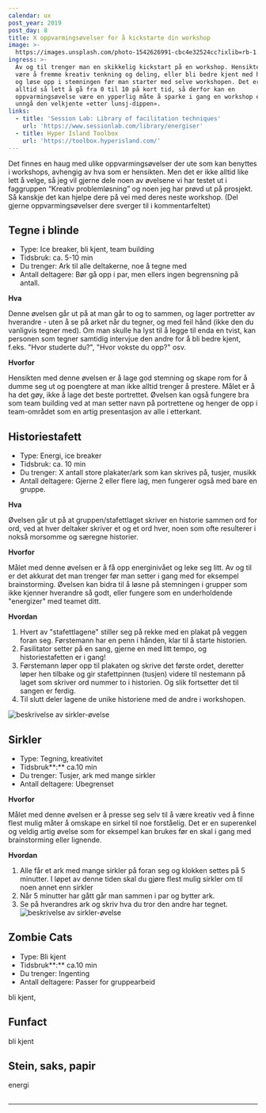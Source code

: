 ```yaml
---
calendar: ux
post_year: 2019
post_day: 8
title: X oppvarmingsøvelser for å kickstarte din workshop
image: >-
  https://images.unsplash.com/photo-1542626991-cbc4e32524cc?ixlib=rb-1.2.1&ixid=eyJhcHBfaWQiOjEyMDd9&auto=format&fit=crop&w=1949&q=80
ingress: >-
  Av og til trenger man en skikkelig kickstart på en workshop. Hensikten kan
  være å fremme kreativ tenkning og deling, eller bli bedre kjent med hverandre
  og løse opp i stemningen før man starter med selve workshopen. Det er ikke
  alltid så lett å gå fra 0 til 10 på kort tid, så derfor kan en
  oppvarmingsøvelse være en ypperlig måte å sparke i gang en workshop eller
  unngå den velkjente «etter lunsj-dippen».
links:
  - title: 'Session Lab: Library of facilitation techniques'
    url: 'https://www.sessionlab.com/library/energiser'
  - title: Hyper Island Toolbox
    url: 'https://toolbox.hyperisland.com/'
---
```

Det finnes en haug med ulike oppvarmingsøvelser der ute som kan benyttes i workshops, avhengig av hva som er hensikten. Men det er ikke alltid like lett å velge, så jeg vil gjerne dele noen av øvelsene vi har testet ut i faggruppen “Kreativ problemløsning” og noen jeg har prøvd ut på prosjekt. Så kanskje det kan hjelpe dere på vei med deres neste workshop. (Del gjerne oppvarmingsøvelser dere sverger til i kommentarfeltet)



## Tegne i blinde

* Type: Ice breaker, bli kjent, team building
* Tidsbruk: ca. 5-10 min
* Du trenger: Ark til alle deltakerne, noe å tegne med
* Antall deltagere: Bør gå opp i par, men ellers ingen begrensning på antall. 

**Hva** 

Denne øvelsen går ut på at man går to og to sammen, og lager portretter av hverandre - uten å se på arket når du tegner, og med feil hånd (ikke den du vanligvis tegner med). Om man skulle ha lyst til å legge til enda en tvist, kan personen som tegner samtidig intervjue den andre for å bli bedre kjent, f.eks. "Hvor studerte du?", "Hvor vokste du opp?" osv. 

**Hvorfor**

Hensikten med denne øvelsen er å lage god stemning og skape rom for å dumme seg ut og poengtere at man ikke alltid trenger å prestere. Målet er å ha det gøy, ikke å lage det beste portrettet. Øvelsen kan også fungere bra som team building ved at man setter navn på portrettene og henger de opp i team-området som en artig presentasjon av alle i etterkant. 

## Historiestafett

* Type: Energi, ice breaker
* Tidsbruk: ca. 10 min
* Du trenger: X antall store plakater/ark som kan skrives på, tusjer, musikk
* Antall deltagere: Gjerne 2 eller flere lag, men fungerer også med bare en gruppe.

**Hva** 

Øvelsen går ut på at gruppen/stafettlaget skriver en historie sammen ord for ord, ved at hver deltaker skriver et og et ord hver, noen som ofte resulterer i nokså morsomme og særegne historier. 

**Hvorfor**

Målet med denne øvelsen er å få opp energinivået og leke seg litt. Av og til er det akkurat det man trenger før man setter i gang med for eksempel brainstorming. Øvelsen kan bidra til å løsne på stemningen i grupper som ikke kjenner hverandre så godt, eller fungere som en underholdende "energizer" med teamet ditt. 

**Hvordan**

1. Hvert av "stafettlagene" stiller seg på rekke med en plakat på veggen foran seg. Førstemann har en penn i hånden, klar til å starte historien.
2. Fasilitator setter på en sang, gjerne en med litt tempo, og historiestafetten er i gang!
3. Førstemann løper opp til plakaten og skrive det første ordet, deretter løper hen tilbake og gir stafettpinnen (tusjen) videre til nestemann på laget som skriver ord nummer to i historien. Og slik fortsetter det til sangen er ferdig.
4. Til slutt deler lagene de unike historiene med de andre i workshopen. 

![beskrivelse av sirkler-øvelse](https://i.ibb.co/3dmYdBt/Historiestafett.jpg)

## **Sirkler**

* Type: Tegning, kreativitet
* Tidsbruk**:** ca.10 min
* Du trenger: Tusjer, ark med mange sirkler 
* Antall deltagere: Ubegrenset

**Hvorfor**

Målet med denne øvelsen er å presse seg selv til å være kreativ ved å finne flest mulig måter å omskape en sirkel til noe forståelig. Det er en superenkel og veldig artig øvelse som for eksempel kan brukes før en skal i gang med brainstorming eller lignende. 

**Hvordan**

1. Alle får et ark med mange sirkler på foran seg og klokken settes på 5 minutter. I løpet av denne tiden skal du gjøre flest mulig sirkler om til noen annet enn sirkler
2. Når 5 minutter har gått går man sammen i par og bytter ark. 
3. Se på hverandres ark og skriv hva du tror den andre har tegnet. 
   ![beskrivelse av sirkler-øvelse](https://i.ibb.co/1LqLD03/sirkler-L.png)

## Zombie Cats

* Type: Bli kjent
* Tidsbruk**:** ca.10 min
* Du trenger: Ingenting 
* Antall deltagere: Passer for gruppearbeid

bli kjent, 

## Funfact

bli kjent

## Stein, saks, papir

energi

## 

- - -
